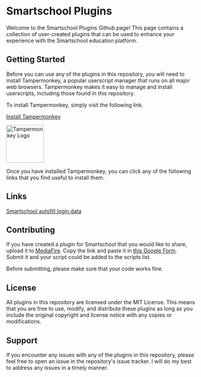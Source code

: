 # Smartschool Plugins

Welcome to the Smartschool Plugins Github page! This page contains a collection of user-created plugins that can be used to enhance your experience with the Smartschool education platform.

## Getting Started

Before you can use any of the plugins in this repository, you will need to install Tampermonkey, a popular userscript manager that runs on all major web browsers. Tampermonkey makes it easy to manage and install userscripts, including those found in this repository.

To install Tampermonkey, simply visit the following link.

[Install Tampermonkey](https://chrome.google.com/webstore/detail/tampermonkey/dhdgffkkebhmkfjojejmpbldmpobfkfo?hl=en)
<div style="pointer-events: none;">
  <a href="https://chrome.google.com/webstore/detail/tampermonkey/dhdgffkkebhmkfjojejmpbldmpobfkfo?hl=en">
    <img src="https://images.sftcdn.net/images/t_app-logo-xl,f_auto,dpr_2/p/a6fb70ec-ab0b-471f-adf4-d1110724a4db/1174036643/tampermonkey-icon.png" alt="Tampermonkey Logo" width="100" height="100">
  </a>
</div>


Once you have installed Tampermonkey, you can click any of the following links that you find useful to install them.

## Links
[Smartschool autofill login data](https://github.com/uwugirl69/smartschool-plugins/raw/main/scripts/Autofill%20Smartschool%20login.user.js)

## Contributing

If you have created a plugin for Smartschool that you would like to share, upload it to [MediaFire](https://app.mediafire.com/myfiles). Copy the link and paste it in [this Google Form](https://forms.gle/wMQ6UJy4QBs9EpJD7). Submit it and your script could be added to the scripts list.

Before submitting, please make sure that your code works fine. 

## License

All plugins in this repository are licensed under the MIT License. This means that you are free to use, modify, and distribute these plugins as long as you include the original copyright and license notice with any copies or modifications.

## Support

If you encounter any issues with any of the plugins in this repository, please feel free to open an issue in the repository's issue tracker. I will do my best to address any issues in a timely manner.
